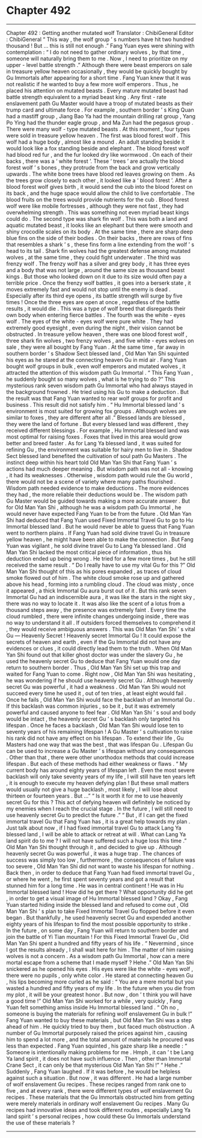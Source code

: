 
# Chapter 492


---

Chapter 492 : Getting another mutated wolf
Translator :
ChibiGeneral
Editor :
ChibiGeneral
“ This way , the wolf group ’ s numbers have hit two hundred thousand ! But … this is still not enough .” Fang Yuan eyes were shining with contemplation : “ I do not need to gather ordinary wolves , by that time , someone will naturally bring them to me . Now , I need to prioritize on my upper - level battle strength .”
Although there were beast emperors on sale in treasure yellow heaven occasionally , they would be quickly bought by Gu Immortals after appearing for a short time .
Fang Yuan knew that it was not realistic if he wanted to buy a few more wolf emperors . Thus , he placed his attention on mutated beasts .
Every mature mutated beast had battle strength equivalent to a myriad beast king .
Any first - rate enslavement path Gu Master would have a troop of mutated beasts as their trump card and ultimate force .
For example , southern border ’ s King Quan had a mastiff group , Jiang Bao Ya had the mountain drilling rat group , Yang Po Ying had the thunder eagle group , and Ma Zun had the pegasus group .
There were many wolf - type mutated beasts . At this moment , four types were sold in treasure yellow heaven .
The first was blood forest wolf .
This wolf had a huge body , almost like a mound . An adult standing beside it would look like a fox standing beside and elephant .
The blood forest wolf had blood red fur , and the fur looked dry like wormwood . On each of their backs , there was a ‘ white forest ’.
These ‘ trees ’ are actually the blood forest wolf ’ s bones , they protrude from the back and grow vertically upwards . The white bone trees have blood red leaves growing on them . As the trees grow closely to each other , it looked like a ‘ blood forest ’.
After a blood forest wolf gives birth , it would send the cub into the blood forest on its back , and the huge space would allow the child to live comfortable . The blood fruits on the trees would provide nutrients for the cub .
Blood forest wolf were like mobile fortresses , although they were not fast , they had overwhelming strength . This was something not even myriad beast kings could do .
The second type was shark fin wolf .
This was both a land and aquatic mutated beast , it looks like an elephant but there were smooth and shiny crocodile scales on its body . At the same time , there are sharp deep blue fins on the side of their bodies . On their backs , there are rows of fins that resembles a shark ’ s , these fins form a line extending from the wolf ’ s head to its tail .
Shark fin wolves had the greatest defense among mutated wolves , at the same time , they could fight underwater .
The third was frenzy wolf .
The frenzy wolf has a silver and grey body , it has three eyes and a body that was not large , around the same size as thousand beast kings .
But those who looked down on it due to its size would often pay a terrible price .
Once the frenzy wolf battles , it goes into a berserk state , it moves extremely fast and would not stop until the enemy is dead . Especially after its third eye opens , its battle strength will surge by five times !
Once the three eyes are open at once , regardless of the battle results , it would die .
This was a type of wolf breed that disregards their own body when entering fierce battles .
The fourth was the white - eyes wolf .
The eyes of the white - eyes wolf were pure white . They had extremely good eyesight , even during the night , their vision cannot be obstructed .
In treasure yellow heaven , there was one blood forest wolf , three shark fin wolves , two frenzy wolves , and five white - eyes wolves on sale , they were all bought by Fang Yuan .
At the same time , far away in southern border ’ s Shadow Sect blessed land , Old Man Yan Shi squinted his eyes as he stared at the connecting heaven Gu in mid air .
Fang Yuan bought wolf groups in bulk , even wolf emperors and mutated wolves , it attracted the attention of this wisdom path Gu Immortal .
“ This Fang Yuan , he suddenly bought so many wolves , what is he trying to do ?”
This mysterious rank seven wisdom path Gu Immortal who had always stayed in the background frowned .
He tried using his Gu to make a deduction .
But the result was that Fang Yuan wanted to rear wolf groups for profit and business .
This result did not satisfy him .
“ Hu Immortal blessed land ’ s environment is most suited for growing fox groups . Although wolves are similar to foxes , they are different after all .”
Blessed lands are blessed , they were the land of fortune . But every blessed land was different , they received different blessings .
For example , Hu Immortal blessed land was most optimal for raising foxes . Foxes that lived in this area would grow better and breed faster . As for Lang Ya blessed land , it was suited for refining Gu , the environment was suitable for hairy men to live in .
Shadow Sect blessed land benefited the cultivation of soul path Gu Masters .
The instinct deep within his heart told Old Man Yan Shi that Fang Yuan ’ s actions had much deeper meaning .
But wisdom path was not all - knowing , it had its weaknesses . Otherwise , wisdom path would rule the Gu world , there would not be a scene of variety where many paths flourished .
Wisdom path needed evidence to make deductions . The more evidences they had , the more reliable their deductions would be . The wisdom path Gu Master would be guided towards making a more accurate answer .
But for Old Man Yan Shi , although he was a wisdom path Gu Immortal , he would never have expected Fang Yuan to be from the future .
Old Man Yan Shi had deduced that Fang Yuan used Fixed Immortal Travel Gu to go to Hu Immortal blessed land . But he would never be able to guess that Fang Yuan went to northern plains .
If Fang Yuan had sold divine travel Gu in treasure yellow heaven , he might have been able to make the connection .
But Fang Yuan was vigilant , he sold divine travel Gu to Lang Ya blessed land . Old Man Yan Shi lacked the most critical piece of information , thus his deduction ended up being wrong .
He tried for a few more times , but he still received the same result .
“ Do I really have to use my vital Gu for this ?” Old Man Yan Shi thought of this as his pores expanded , as traces of cloud smoke flowed out of him .
The white cloud smoke rose up and gathered above his head , forming into a rumbling cloud .
The cloud was misty , once it appeared , a thick Immortal Gu aura burst out of it .
But this rank seven Immortal Gu had an indiscernible aura , it was like the stars in the night sky , there was no way to locate it . It was also like the scent of a lotus from a thousand steps away , the presence was extremely faint .
Every time the cloud rumbled , there were infinite changes undergoing inside , there was no way to understand it all . If outsiders forced themselves to comprehend it , they would receive ambiguous answers .
This was Old Man Yan Shi ’ s vital Gu — Heavenly Secret !
Heavenly secret Immortal Gu !
It could expose the secrets of heaven and earth , even if the Gu Immortal did not have any evidences or clues , it could directly lead them to the truth .
When Old Man Yan Shi found out that killer ghost doctor was under the slavery Gu , he used the heavenly secret Gu to deduce that Fang Yuan would one day return to southern border .
Thus , Old Man Yan Shi set up this trap and waited for Fang Yuan to come .
Right now , Old Man Yan Shi was hesitating , he was wondering if he should use heavenly secret Gu .
Although heavenly secret Gu was powerful , it had a weakness .
Old Man Yan Shi would not succeed every time he used it , out of ten tries , at least eight would fail . Once he fails , Old Man Yan Shi would face the backlash of an Immortal Gu .
If this backlash was common injuries , so be it , but it was extremely powerful and caused anyone to feel fear .
Old Man Yan Shi ’ s soul and body would be intact , the heavenly secret Gu ’ s backlash only targeted his lifespan .
Once he faces a backlash , Old Man Yan Shi would lose ten to seventy years of his remaining lifespan !
A Gu Master ’ s cultivation to raise his rank did not have any effect on his lifespan . To extend their life , Gu Masters had one way that was the best , that was lifespan Gu .
Lifespan Gu can be used to increase a Gu Master ’ s lifespan without any consequences .
Other than that , there were other unorthodox methods that could increase lifespan . But each of these methods had either weakness or flaws .
“ My current body has around eighty years of lifespan left . Even the most severe backlash will only take seventy years of my life , I will still have ten years left , it is enough to execute my heaven defying plan ! But these small matters would usually not give a huge backlash , most likely , I will lose about thirteen or fourteen years . But …”
“ Is it worth it for me to use heavenly secret Gu for this ? This act of defying heaven will definitely be noticed by my enemies when I reach the crucial stage . In the future , I will still need to use heavenly secret Gu to predict the future .”
“ But , if I can get the fixed immortal travel Gu that Fang Yuan has , it is a great help towards my plan . Just talk about now , if I had fixed immortal travel Gu to attack Lang Ya blessed land , I will be able to attack or retreat at will . What can Lang Ya land spirit do to me ? I will not have suffered such a huge loss this time .”
Old Man Yan Shi thought through it , and decided to give up .
Although heavenly secret Gu was powerful , it was a huge trap . The chances of success was simply too low , furthermore , the consequences of failure was too severe , Old Man Yan Shi did not want to waste his lifespan for nothing .
Back then , in order to deduce that Fang Yuan had fixed immortal travel Gu , or where he went , he first spent seventy years and got a result that stunned him for a long time .
He was in central continent !
He was in Hu Immortal blessed land !
How did he get there ? What opportunity did he get , in order to get a visual image of Hu Immortal blessed land ?
Okay , Fang Yuan started hiding inside the blessed land and refused to come out , Old Man Yan Shi ’ s plan to take Fixed Immortal Travel Gu flopped before it even began .
But thankfully , he used heavenly secret Gu and expended another eighty years of his lifespan to find the most possible opportunity to strike .
In the future , on some day , Fang Yuan will return to southern border and join the battle of Yi Tian mountain !
For this Fixed Immortal Travel Gu , Old Man Yan Shi spent a hundred and fifty years of his life .
“ Nevermind , since I got the results already , I shall wait here for him . The matter of him raising wolves is not a concern . As a wisdom path Gu Immortal , how can a mere mortal escape from a scheme that I made myself ? Hehe .”
Old Man Yan Shi snickered as he opened his eyes .
His eyes were like the white - eyes wolf , there were no pupils , only white color .
He stared at connecting heaven Gu , his lips becoming more curled as he said : “ You are a mere mortal but you wasted a hundred and fifty years of my life . In the future when you die from my plot , it will be your greatest honor . But now , don ’ t think you will have a good time !”
Old Man Yan Shi worked for a while , very quickly , Fang Yuan felt something amiss inside Hu Immortal blessed land .
“ Oh no , someone is buying the materials for refining wolf enslavement Gu in bulk !”
Fang Yuan wanted to buy these materials , but Old Man Yan Shi was a step ahead of him .
He quickly tried to buy them , but faced much obstruction . A number of Gu Immortal purposely raised the prices against him , causing him to spend a lot more , and the total amount of materials he procured was less than expected .
Fang Yuan squinted , his gaze sharp like a needle : “ Someone is intentionally making problems for me . Hmph , it can ’ t be Lang Ya land spirit , it does not have such influence . Then , other than Immortal Crane Sect , it can only be that mysterious Old Man Yan Shi !”
“ Hehe .”
Suddenly , Fang Yuan laughed .
If it was before , he would be helpless against such a situation . But now , it was different .
He had a large number of wolf enslavement Gu recipes . These recipes ranged from rank one to five , and at every rank , there were different types of wolf enslavement Gu recipes .
These materials that the Gu Immortals obstructed him from getting were merely materials in ordinary wolf enslavement Gu recipes . Many Gu recipes had innovative ideas and took different routes , especially Lang Ya land spirit ’ s personal recipes , how could these Gu Immortals understand the use of these materials ?

---

